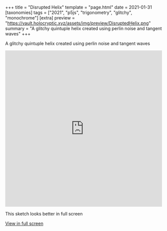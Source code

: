 +++
title = "Disrupted Helix"
template = "page.html"
date = 2021-01-31
[taxonomies]
tags = ["2021", "p5js", "trigonometry", "glitchy", "monochrome"]
[extra]
preview = "https://vault.holocryptic.xyz/assets/img/preview/DisruptedHelix.png"
summary = "A glitchy quintuple helix created using perlin noise and tangent waves"
+++

A glitchy quintuple helix created using perlin noise and tangent waves

<embed
type="text/html"
src="https://vault.holocryptic.xyz/src/2021/DisruptedHelix"
width="500"
height="500"
/>

This sketch looks better in full screen

<a target=_blank href="https://vault.holocryptic.xyz/src/2021/DisruptedHelix">View in full screen</a>